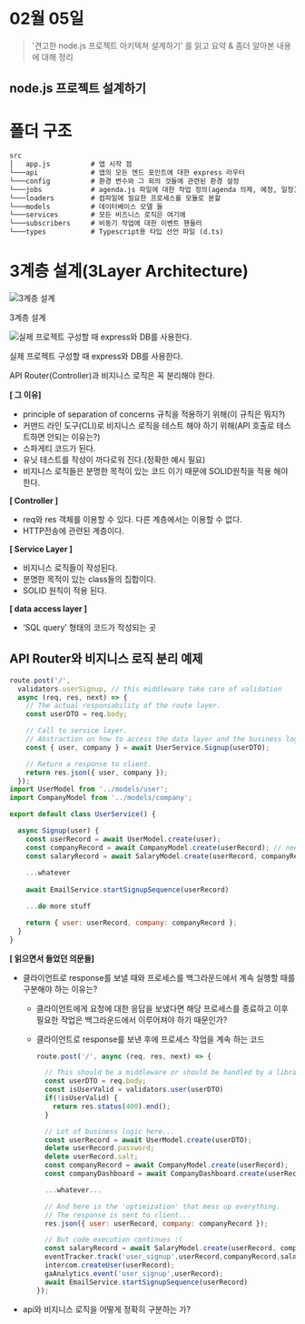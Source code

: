 # 02월 05일

> '견고한 node.js 프로젝트 아키텍쳐 설계하기' 를 읽고 요약 &  좀더 알아본 내용에 대해 정리

## node.js 프로젝트 설계하기

# 폴더 구조

```html
src
│   app.js          # 앱 시작 점
└───api             # 앱의 모든 엔드 포인트에 대한 express 라우터
└───config          # 환경 변수와 그 외의 것들에 관련된 환경 설정
└───jobs            # agenda.js 파일에 대한 작업 정의(agenda 의제, 예정, 일정)
└───loaders         # 컴파일에 필요한 프로세스를 모듈로 분할
└───models          # 데이터베이스 모델 들
└───services        # 모든 비즈니스 로직은 여기에
└───subscribers     # 비동기 작업에 대한 이벤트 핸들러 
└───types           # Typescript용 타입 선언 파일 (d.ts)
```

# 3계층 설계(3Layer Architecture)

![3계층 설계](https://s3-us-west-2.amazonaws.com/secure.notion-static.com/e7fb77b2-9bd3-4f4c-b614-7ef2e8a5b902/Untitled.png)

3계층 설계

![실제 프로젝트 구성할 때 express와 DB를 사용한다.](https://s3-us-west-2.amazonaws.com/secure.notion-static.com/7018885f-e256-4895-b9fe-cbf54965e38c/Untitled.png)

실제 프로젝트 구성할 때 express와 DB를 사용한다.

API Router(Controller)과 비지니스 로직은 꼭 분리해야 한다.

**[ 그 이유]**

- principle of separation of concerns 규칙을 적용하기 위해(이 규칙은 뭐지?)
- 커맨드 라인 도구(CLI)로 비지니스 로직을 테스트 해야 하기 위해(API 호출로 테스트하면 안되는 이유는?)
- 스파게티 코드가 된다.
- 유닛 테스트를 작성이 까다로워 진다.(정확한 예시 필요)
- 비지니스 로직들은 분명한 목적이 있는 코드 이기 때문에 SOLID원칙을 적용 해야 한다.

**[ Controller ]**

- req와 res 객체를 이용할 수 있다. 다른 계층에서는 이용할 수 없다.
- HTTP전송에 관련된 계층이다.

**[ Service Layer ]**

- 비지니스 로직들이 작성된다.
- 분명한 목적이 있는 class들의 집합이다.
- SOLID 원칙이 적용 된다.

**[ data access layer ]**

- ‘SQL query’ 형태의 코드가 작성되는 곳

## API Router와 비지니스 로직 분리 예제

```jsx
route.post('/', 
  validators.userSignup, // this middleware take care of validation
  async (req, res, next) => {
    // The actual responsability of the route layer.
    const userDTO = req.body;

    // Call to service layer.
    // Abstraction on how to access the data layer and the business logic.
    const { user, company } = await UserService.Signup(userDTO);

    // Return a response to client.
    return res.json({ user, company });
  });
import UserModel from '../models/user';
import CompanyModel from '../models/company';

export default class UserService() {

  async Signup(user) {
    const userRecord = await UserModel.create(user);
    const companyRecord = await CompanyModel.create(userRecord); // needs userRecord to have the database id 
    const salaryRecord = await SalaryModel.create(userRecord, companyRecord); // depends on user and company to be created
    
    ...whatever
    
    await EmailService.startSignupSequence(userRecord)

    ...do more stuff

    return { user: userRecord, company: companyRecord };
  }
}
```

**[ 읽으면서 들었던 의문들]**

- 클라이언트로 response를 보낼 때와 프로세스를 백그라운드에서 계속 실행할 때를 구분해야 하는 이유는?

  - 클라이언트에게 요청에 대한 응답을 보냈다면 해당 프로세스를 종료하고 이후 필요한 작업은 백그라운드에서 이루어져야 하기 때문인가?

  - 클라이언트로 response를 보낸 후에 프로세스 작업을 계속 하는 코드

    ```jsx
    route.post('/', async (req, res, next) => {
    
      // This should be a middleware or should be handled by a library like Joi.
      const userDTO = req.body;
      const isUserValid = validators.user(userDTO)
      if(!isUserValid) {
        return res.status(400).end();
      }
    
      // Lot of business logic here...
      const userRecord = await UserModel.create(userDTO);
      delete userRecord.password;
      delete userRecord.salt;
      const companyRecord = await CompanyModel.create(userRecord);
      const companyDashboard = await CompanyDashboard.create(userRecord, companyRecord);
    
      ...whatever...
    
      // And here is the 'optimization' that mess up everything.
      // The response is sent to client...
      res.json({ user: userRecord, company: companyRecord });
    
      // But code execution continues :(
      const salaryRecord = await SalaryModel.create(userRecord, companyRecord);
      eventTracker.track('user_signup',userRecord,companyRecord,salaryRecord);
      intercom.createUser(userRecord);
      gaAnalytics.event('user_signup',userRecord);
      await EmailService.startSignupSequence(userRecord)
    });
    ```

- api와 비지니스 로직을 어떻게 정확히 구분하는 가?

  


